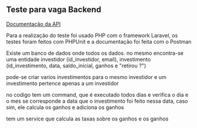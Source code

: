 ## Teste para vaga Backend

[Documentação da API](https://documenter.getpostman.com/view/13842679/2s935mt5gL#ed53fb19-0db8-4043-8403-7a3923a63db2)

Para a realização do teste foi usado PHP com o framework Laravel, os testes foram feitos com PHPUnit e a documentação foi feita com o Postman

Existe um banco de dados onde todos os dados. no mesmo encontra-se uma entidade 
investidor (id_investidor, email), investimento (id_investimento, data, saldo_inicial, ganhos e "retirou ?")

pode-se criar varios investimentos para o mesmo investidor e um investimento pertence apenas a um investidor

no codigo tem um command, que é executado todos dias e verifica o dia e o mes se corresponde a data
que o investimento foi feito nessa data, caso sim, ele calcula os ganhos e adiciona os ganhos

tem um service que calcula as taxas sobre os ganhos e os ganhos
